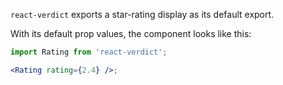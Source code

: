 `react-verdict` exports a star-rating display as its default export. 

With its default prop values, the component looks like this:

```jsx
import Rating from 'react-verdict';

<Rating rating={2.4} />;
```
